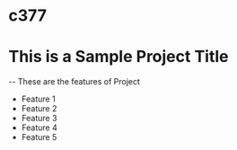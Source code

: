 # c377

# This is a Sample Project Title
--
These are the features of Project
 - Feature 1
 - Feature 2
 - Feature 3
 - Feature 4
 - Feature 5
   
